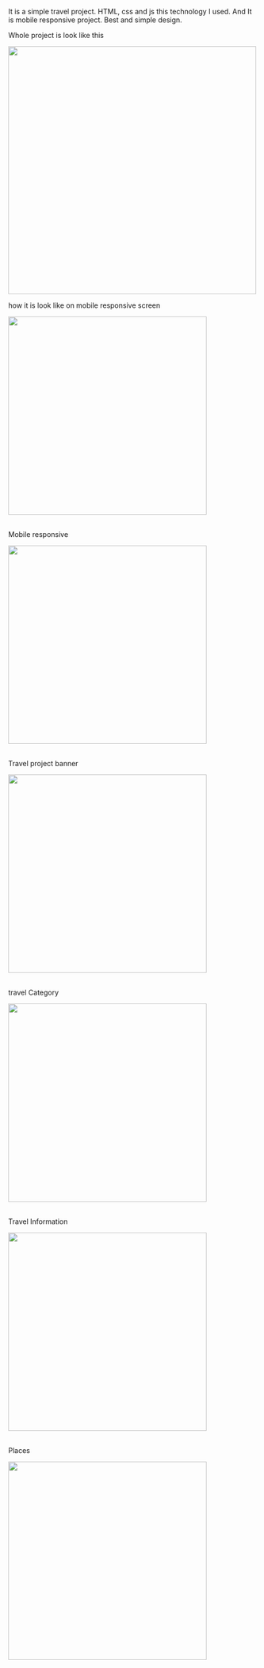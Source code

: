 It is a simple travel project. HTML, css and js this technology I used. And It is mobile responsive project. Best and simple design. 

<div>
<p>Whole project is look like this</p>
<img src="./project-images/travels1.png" width="500px"/>
<br>

<p>how it is look like on mobile responsive screen</p>
<img src="./project-images/travels2.png" width="400px"/>
<br>
<br>

<p>Mobile responsive</p>
<img src="./project-images/travels3.png" width="400px"/>
<br>
<br>
  
<p>Travel project banner</p>
<img src="./project-images/travels4.png" height="400px"/>
<br>
<br>
  
<p>travel Category</p>
<img src="./project-images/travels5.png" height="400px"/>
<br>
<br>
  
<p>Travel Information</p>
<img src="./project-images/travels6.png" height="400px"/>
<br>
<br>
  
<p>Places</p>
<img src="./project-images/travels7.png" height="400px"/>
<br>
</div>
